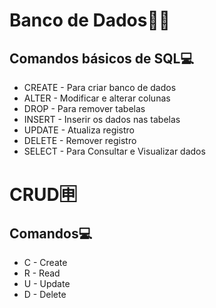 # Banco de Dados🏦🎲
 
## Comandos básicos de SQL💻
* CREATE - Para criar banco de dados
* ALTER - Modificar e alterar colunas
* DROP - Para remover tabelas
* INSERT - Inserir os dados nas tabelas
* UPDATE - Atualiza registro
* DELETE - Remover registro
* SELECT - Para Consultar e Visualizar dados


# CRUD🈸

## Comandos💻
* C - Create
* R - Read
* U - Update
* D - Delete
